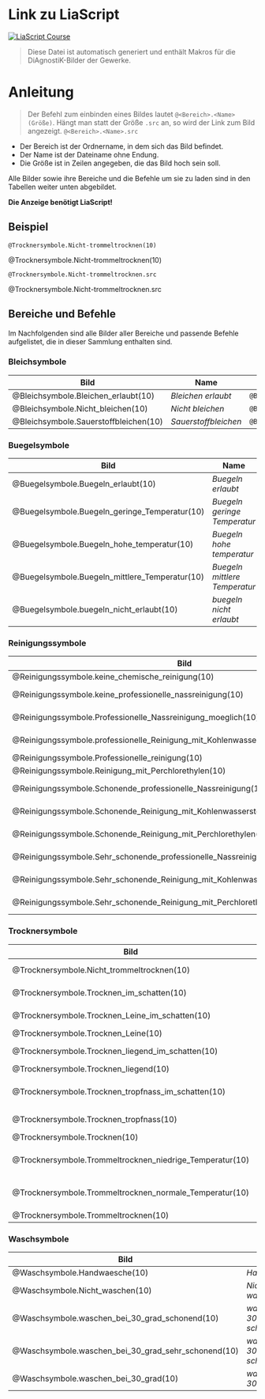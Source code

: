 <!--
repository: "https://github.com/Ifi-DiAgnostiK-Project/Bildersammlung"
author: "Volker Göhler, Niklas Werner"
email: "volker.goehler@informatik.tu-freiberg"
version: "0.2.4"
edit: true
title: "DiAgnostiK ISO 3758:2023 Textilpflegesymbole Makros"
tags: "Wissensspeicher"

@diagnostik_image: <img src='@0/@1' alt='@1' style='height: @2rem'>

@style
img {
 max-height: fit-content;
}
@end

@Bleichsymbole.Bleichen_erlaubt.src: https://raw.githubusercontent.com/Ifi-DiAgnostiK-Project/Bildersammlung/refs/heads/main/img/Bleichsymbole/Bleichen-erlaubt.jpg
@Bleichsymbole.Bleichen_erlaubt: @diagnostik_image(https://raw.githubusercontent.com/Ifi-DiAgnostiK-Project/Bildersammlung/refs/heads/main/img,Bleichsymbole/Bleichen-erlaubt.jpg,@0)

@Bleichsymbole.Nicht_bleichen.src: https://raw.githubusercontent.com/Ifi-DiAgnostiK-Project/Bildersammlung/refs/heads/main/img/Bleichsymbole/Nicht-bleichen.jpg
@Bleichsymbole.Nicht_bleichen: @diagnostik_image(https://raw.githubusercontent.com/Ifi-DiAgnostiK-Project/Bildersammlung/refs/heads/main/img,Bleichsymbole/Nicht-bleichen.jpg,@0)

@Bleichsymbole.Sauerstoffbleichen.src: https://raw.githubusercontent.com/Ifi-DiAgnostiK-Project/Bildersammlung/refs/heads/main/img/Bleichsymbole/Sauerstoffbleichen.jpg
@Bleichsymbole.Sauerstoffbleichen: @diagnostik_image(https://raw.githubusercontent.com/Ifi-DiAgnostiK-Project/Bildersammlung/refs/heads/main/img,Bleichsymbole/Sauerstoffbleichen.jpg,@0)

@Buegelsymbole.Buegeln_erlaubt.src: https://raw.githubusercontent.com/Ifi-DiAgnostiK-Project/Bildersammlung/refs/heads/main/img/Buegelsymbole/Buegeln-erlaubt.jpg
@Buegelsymbole.Buegeln_erlaubt: @diagnostik_image(https://raw.githubusercontent.com/Ifi-DiAgnostiK-Project/Bildersammlung/refs/heads/main/img,Buegelsymbole/Buegeln-erlaubt.jpg,@0)

@Buegelsymbole.Buegeln_geringe_Temperatur.src: https://raw.githubusercontent.com/Ifi-DiAgnostiK-Project/Bildersammlung/refs/heads/main/img/Buegelsymbole/Buegeln-geringe-Temperatur.jpg
@Buegelsymbole.Buegeln_geringe_Temperatur: @diagnostik_image(https://raw.githubusercontent.com/Ifi-DiAgnostiK-Project/Bildersammlung/refs/heads/main/img,Buegelsymbole/Buegeln-geringe-Temperatur.jpg,@0)

@Buegelsymbole.Buegeln_hohe_temperatur.src: https://raw.githubusercontent.com/Ifi-DiAgnostiK-Project/Bildersammlung/refs/heads/main/img/Buegelsymbole/Buegeln-hohe-temperatur.jpg
@Buegelsymbole.Buegeln_hohe_temperatur: @diagnostik_image(https://raw.githubusercontent.com/Ifi-DiAgnostiK-Project/Bildersammlung/refs/heads/main/img,Buegelsymbole/Buegeln-hohe-temperatur.jpg,@0)

@Buegelsymbole.Buegeln_mittlere_Temperatur.src: https://raw.githubusercontent.com/Ifi-DiAgnostiK-Project/Bildersammlung/refs/heads/main/img/Buegelsymbole/Buegeln-mittlere-Temperatur.jpg
@Buegelsymbole.Buegeln_mittlere_Temperatur: @diagnostik_image(https://raw.githubusercontent.com/Ifi-DiAgnostiK-Project/Bildersammlung/refs/heads/main/img,Buegelsymbole/Buegeln-mittlere-Temperatur.jpg,@0)

@Buegelsymbole.buegeln_nicht_erlaubt.src: https://raw.githubusercontent.com/Ifi-DiAgnostiK-Project/Bildersammlung/refs/heads/main/img/Buegelsymbole/buegeln-nicht-erlaubt.jpg
@Buegelsymbole.buegeln_nicht_erlaubt: @diagnostik_image(https://raw.githubusercontent.com/Ifi-DiAgnostiK-Project/Bildersammlung/refs/heads/main/img,Buegelsymbole/buegeln-nicht-erlaubt.jpg,@0)

@Reinigungssymbole.keine_chemische_reinigung.src: https://raw.githubusercontent.com/Ifi-DiAgnostiK-Project/Bildersammlung/refs/heads/main/img/Reinigungssymbole/keine-chemische-reinigung.jpg
@Reinigungssymbole.keine_chemische_reinigung: @diagnostik_image(https://raw.githubusercontent.com/Ifi-DiAgnostiK-Project/Bildersammlung/refs/heads/main/img,Reinigungssymbole/keine-chemische-reinigung.jpg,@0)

@Reinigungssymbole.keine_professionelle_nassreinigung.src: https://raw.githubusercontent.com/Ifi-DiAgnostiK-Project/Bildersammlung/refs/heads/main/img/Reinigungssymbole/keine-professionelle-nassreinigung.jpg
@Reinigungssymbole.keine_professionelle_nassreinigung: @diagnostik_image(https://raw.githubusercontent.com/Ifi-DiAgnostiK-Project/Bildersammlung/refs/heads/main/img,Reinigungssymbole/keine-professionelle-nassreinigung.jpg,@0)

@Reinigungssymbole.Professionelle_Nassreinigung_moeglich.src: https://raw.githubusercontent.com/Ifi-DiAgnostiK-Project/Bildersammlung/refs/heads/main/img/Reinigungssymbole/Professionelle-Nassreinigung-moeglich.jpg
@Reinigungssymbole.Professionelle_Nassreinigung_moeglich: @diagnostik_image(https://raw.githubusercontent.com/Ifi-DiAgnostiK-Project/Bildersammlung/refs/heads/main/img,Reinigungssymbole/Professionelle-Nassreinigung-moeglich.jpg,@0)

@Reinigungssymbole.professionelle_Reinigung_mit_Kohlenwasserstoffloesungsmittel.src: https://raw.githubusercontent.com/Ifi-DiAgnostiK-Project/Bildersammlung/refs/heads/main/img/Reinigungssymbole/professionelle-Reinigung-mit-Kohlenwasserstoffloesungsmittel.jpg
@Reinigungssymbole.professionelle_Reinigung_mit_Kohlenwasserstoffloesungsmittel: @diagnostik_image(https://raw.githubusercontent.com/Ifi-DiAgnostiK-Project/Bildersammlung/refs/heads/main/img,Reinigungssymbole/professionelle-Reinigung-mit-Kohlenwasserstoffloesungsmittel.jpg,@0)

@Reinigungssymbole.Professionelle_reinigung.src: https://raw.githubusercontent.com/Ifi-DiAgnostiK-Project/Bildersammlung/refs/heads/main/img/Reinigungssymbole/Professionelle-reinigung.jpg
@Reinigungssymbole.Professionelle_reinigung: @diagnostik_image(https://raw.githubusercontent.com/Ifi-DiAgnostiK-Project/Bildersammlung/refs/heads/main/img,Reinigungssymbole/Professionelle-reinigung.jpg,@0)

@Reinigungssymbole.Reinigung_mit_Perchlorethylen.src: https://raw.githubusercontent.com/Ifi-DiAgnostiK-Project/Bildersammlung/refs/heads/main/img/Reinigungssymbole/Reinigung-mit-Perchlorethylen.jpg
@Reinigungssymbole.Reinigung_mit_Perchlorethylen: @diagnostik_image(https://raw.githubusercontent.com/Ifi-DiAgnostiK-Project/Bildersammlung/refs/heads/main/img,Reinigungssymbole/Reinigung-mit-Perchlorethylen.jpg,@0)

@Reinigungssymbole.Schonende_professionelle_Nassreinigung.src: https://raw.githubusercontent.com/Ifi-DiAgnostiK-Project/Bildersammlung/refs/heads/main/img/Reinigungssymbole/Schonende-professionelle-Nassreinigung.jpg
@Reinigungssymbole.Schonende_professionelle_Nassreinigung: @diagnostik_image(https://raw.githubusercontent.com/Ifi-DiAgnostiK-Project/Bildersammlung/refs/heads/main/img,Reinigungssymbole/Schonende-professionelle-Nassreinigung.jpg,@0)

@Reinigungssymbole.Schonende_Reinigung_mit_Kohlenwasserstoffloesungsmittel.src: https://raw.githubusercontent.com/Ifi-DiAgnostiK-Project/Bildersammlung/refs/heads/main/img/Reinigungssymbole/Schonende-Reinigung-mit-Kohlenwasserstoffloesungsmittel.jpg
@Reinigungssymbole.Schonende_Reinigung_mit_Kohlenwasserstoffloesungsmittel: @diagnostik_image(https://raw.githubusercontent.com/Ifi-DiAgnostiK-Project/Bildersammlung/refs/heads/main/img,Reinigungssymbole/Schonende-Reinigung-mit-Kohlenwasserstoffloesungsmittel.jpg,@0)

@Reinigungssymbole.Schonende_Reinigung_mit_Perchlorethylen.src: https://raw.githubusercontent.com/Ifi-DiAgnostiK-Project/Bildersammlung/refs/heads/main/img/Reinigungssymbole/Schonende-Reinigung-mit-Perchlorethylen.jpg
@Reinigungssymbole.Schonende_Reinigung_mit_Perchlorethylen: @diagnostik_image(https://raw.githubusercontent.com/Ifi-DiAgnostiK-Project/Bildersammlung/refs/heads/main/img,Reinigungssymbole/Schonende-Reinigung-mit-Perchlorethylen.jpg,@0)

@Reinigungssymbole.Sehr_schonende_professionelle_Nassreinigung.src: https://raw.githubusercontent.com/Ifi-DiAgnostiK-Project/Bildersammlung/refs/heads/main/img/Reinigungssymbole/Sehr-schonende-professionelle-Nassreinigung.jpg
@Reinigungssymbole.Sehr_schonende_professionelle_Nassreinigung: @diagnostik_image(https://raw.githubusercontent.com/Ifi-DiAgnostiK-Project/Bildersammlung/refs/heads/main/img,Reinigungssymbole/Sehr-schonende-professionelle-Nassreinigung.jpg,@0)

@Reinigungssymbole.Sehr_schonende_Reinigung_mit_Kohlenwasserstoffloesungsmittel.src: https://raw.githubusercontent.com/Ifi-DiAgnostiK-Project/Bildersammlung/refs/heads/main/img/Reinigungssymbole/Sehr-schonende-Reinigung-mit-Kohlenwasserstoffloesungsmittel.jpg
@Reinigungssymbole.Sehr_schonende_Reinigung_mit_Kohlenwasserstoffloesungsmittel: @diagnostik_image(https://raw.githubusercontent.com/Ifi-DiAgnostiK-Project/Bildersammlung/refs/heads/main/img,Reinigungssymbole/Sehr-schonende-Reinigung-mit-Kohlenwasserstoffloesungsmittel.jpg,@0)

@Reinigungssymbole.Sehr_schonende_Reinigung_mit_Perchlorethylen.src: https://raw.githubusercontent.com/Ifi-DiAgnostiK-Project/Bildersammlung/refs/heads/main/img/Reinigungssymbole/Sehr-schonende-Reinigung-mit-Perchlorethylen.jpg
@Reinigungssymbole.Sehr_schonende_Reinigung_mit_Perchlorethylen: @diagnostik_image(https://raw.githubusercontent.com/Ifi-DiAgnostiK-Project/Bildersammlung/refs/heads/main/img,Reinigungssymbole/Sehr-schonende-Reinigung-mit-Perchlorethylen.jpg,@0)

@Trocknersymbole.Nicht_trommeltrocknen.src: https://raw.githubusercontent.com/Ifi-DiAgnostiK-Project/Bildersammlung/refs/heads/main/img/Trocknersymbole/Nicht-trommeltrocknen.jpg
@Trocknersymbole.Nicht_trommeltrocknen: @diagnostik_image(https://raw.githubusercontent.com/Ifi-DiAgnostiK-Project/Bildersammlung/refs/heads/main/img,Trocknersymbole/Nicht-trommeltrocknen.jpg,@0)

@Trocknersymbole.Trocknen_im_schatten.src: https://raw.githubusercontent.com/Ifi-DiAgnostiK-Project/Bildersammlung/refs/heads/main/img/Trocknersymbole/Trocknen-im-schatten.jpg
@Trocknersymbole.Trocknen_im_schatten: @diagnostik_image(https://raw.githubusercontent.com/Ifi-DiAgnostiK-Project/Bildersammlung/refs/heads/main/img,Trocknersymbole/Trocknen-im-schatten.jpg,@0)

@Trocknersymbole.Trocknen_Leine_im_schatten.src: https://raw.githubusercontent.com/Ifi-DiAgnostiK-Project/Bildersammlung/refs/heads/main/img/Trocknersymbole/Trocknen-Leine-im-schatten.jpg
@Trocknersymbole.Trocknen_Leine_im_schatten: @diagnostik_image(https://raw.githubusercontent.com/Ifi-DiAgnostiK-Project/Bildersammlung/refs/heads/main/img,Trocknersymbole/Trocknen-Leine-im-schatten.jpg,@0)

@Trocknersymbole.Trocknen_Leine.src: https://raw.githubusercontent.com/Ifi-DiAgnostiK-Project/Bildersammlung/refs/heads/main/img/Trocknersymbole/Trocknen-Leine.jpg
@Trocknersymbole.Trocknen_Leine: @diagnostik_image(https://raw.githubusercontent.com/Ifi-DiAgnostiK-Project/Bildersammlung/refs/heads/main/img,Trocknersymbole/Trocknen-Leine.jpg,@0)

@Trocknersymbole.Trocknen_liegend_im_schatten.src: https://raw.githubusercontent.com/Ifi-DiAgnostiK-Project/Bildersammlung/refs/heads/main/img/Trocknersymbole/Trocknen-liegend-im-schatten.jpg
@Trocknersymbole.Trocknen_liegend_im_schatten: @diagnostik_image(https://raw.githubusercontent.com/Ifi-DiAgnostiK-Project/Bildersammlung/refs/heads/main/img,Trocknersymbole/Trocknen-liegend-im-schatten.jpg,@0)

@Trocknersymbole.Trocknen_liegend.src: https://raw.githubusercontent.com/Ifi-DiAgnostiK-Project/Bildersammlung/refs/heads/main/img/Trocknersymbole/Trocknen-liegend.jpg
@Trocknersymbole.Trocknen_liegend: @diagnostik_image(https://raw.githubusercontent.com/Ifi-DiAgnostiK-Project/Bildersammlung/refs/heads/main/img,Trocknersymbole/Trocknen-liegend.jpg,@0)

@Trocknersymbole.Trocknen_tropfnass_im_schatten.src: https://raw.githubusercontent.com/Ifi-DiAgnostiK-Project/Bildersammlung/refs/heads/main/img/Trocknersymbole/Trocknen-tropfnass-im-schatten.jpg
@Trocknersymbole.Trocknen_tropfnass_im_schatten: @diagnostik_image(https://raw.githubusercontent.com/Ifi-DiAgnostiK-Project/Bildersammlung/refs/heads/main/img,Trocknersymbole/Trocknen-tropfnass-im-schatten.jpg,@0)

@Trocknersymbole.Trocknen_tropfnass.src: https://raw.githubusercontent.com/Ifi-DiAgnostiK-Project/Bildersammlung/refs/heads/main/img/Trocknersymbole/Trocknen-tropfnass.jpg
@Trocknersymbole.Trocknen_tropfnass: @diagnostik_image(https://raw.githubusercontent.com/Ifi-DiAgnostiK-Project/Bildersammlung/refs/heads/main/img,Trocknersymbole/Trocknen-tropfnass.jpg,@0)

@Trocknersymbole.Trocknen.src: https://raw.githubusercontent.com/Ifi-DiAgnostiK-Project/Bildersammlung/refs/heads/main/img/Trocknersymbole/Trocknen.jpg
@Trocknersymbole.Trocknen: @diagnostik_image(https://raw.githubusercontent.com/Ifi-DiAgnostiK-Project/Bildersammlung/refs/heads/main/img,Trocknersymbole/Trocknen.jpg,@0)

@Trocknersymbole.Trommeltrocknen_niedrige_Temperatur.src: https://raw.githubusercontent.com/Ifi-DiAgnostiK-Project/Bildersammlung/refs/heads/main/img/Trocknersymbole/Trommeltrocknen-niedrige-Temperatur.jpg
@Trocknersymbole.Trommeltrocknen_niedrige_Temperatur: @diagnostik_image(https://raw.githubusercontent.com/Ifi-DiAgnostiK-Project/Bildersammlung/refs/heads/main/img,Trocknersymbole/Trommeltrocknen-niedrige-Temperatur.jpg,@0)

@Trocknersymbole.Trommeltrocknen_normale_Temperatur.src: https://raw.githubusercontent.com/Ifi-DiAgnostiK-Project/Bildersammlung/refs/heads/main/img/Trocknersymbole/Trommeltrocknen-normale-Temperatur.jpg
@Trocknersymbole.Trommeltrocknen_normale_Temperatur: @diagnostik_image(https://raw.githubusercontent.com/Ifi-DiAgnostiK-Project/Bildersammlung/refs/heads/main/img,Trocknersymbole/Trommeltrocknen-normale-Temperatur.jpg,@0)

@Trocknersymbole.Trommeltrocknen.src: https://raw.githubusercontent.com/Ifi-DiAgnostiK-Project/Bildersammlung/refs/heads/main/img/Trocknersymbole/Trommeltrocknen.jpg
@Trocknersymbole.Trommeltrocknen: @diagnostik_image(https://raw.githubusercontent.com/Ifi-DiAgnostiK-Project/Bildersammlung/refs/heads/main/img,Trocknersymbole/Trommeltrocknen.jpg,@0)

@Waschsymbole.Handwaesche.src: https://raw.githubusercontent.com/Ifi-DiAgnostiK-Project/Bildersammlung/refs/heads/main/img/Waschsymbole/Handwaesche.jpg
@Waschsymbole.Handwaesche: @diagnostik_image(https://raw.githubusercontent.com/Ifi-DiAgnostiK-Project/Bildersammlung/refs/heads/main/img,Waschsymbole/Handwaesche.jpg,@0)

@Waschsymbole.Nicht_waschen.src: https://raw.githubusercontent.com/Ifi-DiAgnostiK-Project/Bildersammlung/refs/heads/main/img/Waschsymbole/Nicht-waschen.jpg
@Waschsymbole.Nicht_waschen: @diagnostik_image(https://raw.githubusercontent.com/Ifi-DiAgnostiK-Project/Bildersammlung/refs/heads/main/img,Waschsymbole/Nicht-waschen.jpg,@0)

@Waschsymbole.waschen_bei_30_grad_schonend.src: https://raw.githubusercontent.com/Ifi-DiAgnostiK-Project/Bildersammlung/refs/heads/main/img/Waschsymbole/waschen-bei-30-grad-schonend.jpg
@Waschsymbole.waschen_bei_30_grad_schonend: @diagnostik_image(https://raw.githubusercontent.com/Ifi-DiAgnostiK-Project/Bildersammlung/refs/heads/main/img,Waschsymbole/waschen-bei-30-grad-schonend.jpg,@0)

@Waschsymbole.waschen_bei_30_grad_sehr_schonend.src: https://raw.githubusercontent.com/Ifi-DiAgnostiK-Project/Bildersammlung/refs/heads/main/img/Waschsymbole/waschen-bei-30-grad-sehr-schonend.jpg
@Waschsymbole.waschen_bei_30_grad_sehr_schonend: @diagnostik_image(https://raw.githubusercontent.com/Ifi-DiAgnostiK-Project/Bildersammlung/refs/heads/main/img,Waschsymbole/waschen-bei-30-grad-sehr-schonend.jpg,@0)

@Waschsymbole.waschen_bei_30_grad.src: https://raw.githubusercontent.com/Ifi-DiAgnostiK-Project/Bildersammlung/refs/heads/main/img/Waschsymbole/waschen-bei-30-grad.jpg
@Waschsymbole.waschen_bei_30_grad: @diagnostik_image(https://raw.githubusercontent.com/Ifi-DiAgnostiK-Project/Bildersammlung/refs/heads/main/img,Waschsymbole/waschen-bei-30-grad.jpg,@0)
-->

# Link zu LiaScript
[![LiaScript Course](https://raw.githubusercontent.com/LiaScript/LiaScript/master/badges/course.svg)](https://liascript.github.io/course/?https://raw.githubusercontent.com/Ifi-DiAgnostiK-Project/Bildersammlung/refs/heads/main/makros.md)

> Diese Datei ist automatisch generiert und enthält Makros für die DiAgnostiK-Bilder der Gewerke.

# Anleitung
> Der Befehl zum einbinden eines Bildes lautet `@<Bereich>.<Name>(Größe)`.
> Hängt man statt der Größe `.src` an, so wird der Link zum Bild angezeigt. `@<Bereich>.<Name>.src`

- Der Bereich ist der Ordnername, in dem sich das Bild befindet.
- Der Name ist der Dateiname ohne Endung.
- Die Größe ist in Zeilen angegeben, die das Bild hoch sein soll.

Alle Bilder sowie ihre Bereiche und die Befehle um sie zu laden sind in den Tabellen weiter unten abgebildet.

**Die Anzeige benötigt LiaScript!**

## Beispiel

`@Trocknersymbole.Nicht-trommeltrocknen(10)`

@Trocknersymbole.Nicht-trommeltrocknen(10)

`@Trocknersymbole.Nicht-trommeltrocknen.src`

@Trocknersymbole.Nicht-trommeltrocknen.src

## Bereiche und Befehle

Im Nachfolgenden sind alle Bilder aller Bereiche und passende Befehle aufgelistet, die in dieser Sammlung enthalten sind. 


### Bleichsymbole

|Bild|Name|Befehl|
|---|---|---|
|@Bleichsymbole.Bleichen_erlaubt(10)|_Bleichen erlaubt_|`@Bleichsymbole.Bleichen_erlaubt(10)`|
|@Bleichsymbole.Nicht_bleichen(10)|_Nicht bleichen_|`@Bleichsymbole.Nicht_bleichen(10)`|
|@Bleichsymbole.Sauerstoffbleichen(10)|_Sauerstoffbleichen_|`@Bleichsymbole.Sauerstoffbleichen(10)`|

### Buegelsymbole

|Bild|Name|Befehl|
|---|---|---|
|@Buegelsymbole.Buegeln_erlaubt(10)|_Buegeln erlaubt_|`@Buegelsymbole.Buegeln_erlaubt(10)`|
|@Buegelsymbole.Buegeln_geringe_Temperatur(10)|_Buegeln geringe Temperatur_|`@Buegelsymbole.Buegeln_geringe_Temperatur(10)`|
|@Buegelsymbole.Buegeln_hohe_temperatur(10)|_Buegeln hohe temperatur_|`@Buegelsymbole.Buegeln_hohe_temperatur(10)`|
|@Buegelsymbole.Buegeln_mittlere_Temperatur(10)|_Buegeln mittlere Temperatur_|`@Buegelsymbole.Buegeln_mittlere_Temperatur(10)`|
|@Buegelsymbole.buegeln_nicht_erlaubt(10)|_buegeln nicht erlaubt_|`@Buegelsymbole.buegeln_nicht_erlaubt(10)`|

### Reinigungssymbole

|Bild|Name|Befehl|
|---|---|---|
|@Reinigungssymbole.keine_chemische_reinigung(10)|_keine chemische reinigung_|`@Reinigungssymbole.keine_chemische_reinigung(10)`|
|@Reinigungssymbole.keine_professionelle_nassreinigung(10)|_keine professionelle nassreinigung_|`@Reinigungssymbole.keine_professionelle_nassreinigung(10)`|
|@Reinigungssymbole.Professionelle_Nassreinigung_moeglich(10)|_Professionelle Nassreinigung moeglich_|`@Reinigungssymbole.Professionelle_Nassreinigung_moeglich(10)`|
|@Reinigungssymbole.professionelle_Reinigung_mit_Kohlenwasserstoffloesungsmittel(10)|_professionelle Reinigung mit Kohlenwasserstoffloesungsmittel_|`@Reinigungssymbole.professionelle_Reinigung_mit_Kohlenwasserstoffloesungsmittel(10)`|
|@Reinigungssymbole.Professionelle_reinigung(10)|_Professionelle reinigung_|`@Reinigungssymbole.Professionelle_reinigung(10)`|
|@Reinigungssymbole.Reinigung_mit_Perchlorethylen(10)|_Reinigung mit Perchlorethylen_|`@Reinigungssymbole.Reinigung_mit_Perchlorethylen(10)`|
|@Reinigungssymbole.Schonende_professionelle_Nassreinigung(10)|_Schonende professionelle Nassreinigung_|`@Reinigungssymbole.Schonende_professionelle_Nassreinigung(10)`|
|@Reinigungssymbole.Schonende_Reinigung_mit_Kohlenwasserstoffloesungsmittel(10)|_Schonende Reinigung mit Kohlenwasserstoffloesungsmittel_|`@Reinigungssymbole.Schonende_Reinigung_mit_Kohlenwasserstoffloesungsmittel(10)`|
|@Reinigungssymbole.Schonende_Reinigung_mit_Perchlorethylen(10)|_Schonende Reinigung mit Perchlorethylen_|`@Reinigungssymbole.Schonende_Reinigung_mit_Perchlorethylen(10)`|
|@Reinigungssymbole.Sehr_schonende_professionelle_Nassreinigung(10)|_Sehr schonende professionelle Nassreinigung_|`@Reinigungssymbole.Sehr_schonende_professionelle_Nassreinigung(10)`|
|@Reinigungssymbole.Sehr_schonende_Reinigung_mit_Kohlenwasserstoffloesungsmittel(10)|_Sehr schonende Reinigung mit Kohlenwasserstoffloesungsmittel_|`@Reinigungssymbole.Sehr_schonende_Reinigung_mit_Kohlenwasserstoffloesungsmittel(10)`|
|@Reinigungssymbole.Sehr_schonende_Reinigung_mit_Perchlorethylen(10)|_Sehr schonende Reinigung mit Perchlorethylen_|`@Reinigungssymbole.Sehr_schonende_Reinigung_mit_Perchlorethylen(10)`|

### Trocknersymbole

|Bild|Name|Befehl|
|---|---|---|
|@Trocknersymbole.Nicht_trommeltrocknen(10)|_Nicht trommeltrocknen_|`@Trocknersymbole.Nicht_trommeltrocknen(10)`|
|@Trocknersymbole.Trocknen_im_schatten(10)|_Trocknen im schatten_|`@Trocknersymbole.Trocknen_im_schatten(10)`|
|@Trocknersymbole.Trocknen_Leine_im_schatten(10)|_Trocknen Leine im schatten_|`@Trocknersymbole.Trocknen_Leine_im_schatten(10)`|
|@Trocknersymbole.Trocknen_Leine(10)|_Trocknen Leine_|`@Trocknersymbole.Trocknen_Leine(10)`|
|@Trocknersymbole.Trocknen_liegend_im_schatten(10)|_Trocknen liegend im schatten_|`@Trocknersymbole.Trocknen_liegend_im_schatten(10)`|
|@Trocknersymbole.Trocknen_liegend(10)|_Trocknen liegend_|`@Trocknersymbole.Trocknen_liegend(10)`|
|@Trocknersymbole.Trocknen_tropfnass_im_schatten(10)|_Trocknen tropfnass im schatten_|`@Trocknersymbole.Trocknen_tropfnass_im_schatten(10)`|
|@Trocknersymbole.Trocknen_tropfnass(10)|_Trocknen tropfnass_|`@Trocknersymbole.Trocknen_tropfnass(10)`|
|@Trocknersymbole.Trocknen(10)|_Trocknen_|`@Trocknersymbole.Trocknen(10)`|
|@Trocknersymbole.Trommeltrocknen_niedrige_Temperatur(10)|_Trommeltrocknen niedrige Temperatur_|`@Trocknersymbole.Trommeltrocknen_niedrige_Temperatur(10)`|
|@Trocknersymbole.Trommeltrocknen_normale_Temperatur(10)|_Trommeltrocknen normale Temperatur_|`@Trocknersymbole.Trommeltrocknen_normale_Temperatur(10)`|
|@Trocknersymbole.Trommeltrocknen(10)|_Trommeltrocknen_|`@Trocknersymbole.Trommeltrocknen(10)`|

### Waschsymbole

|Bild|Name|Befehl|
|---|---|---|
|@Waschsymbole.Handwaesche(10)|_Handwaesche_|`@Waschsymbole.Handwaesche(10)`|
|@Waschsymbole.Nicht_waschen(10)|_Nicht waschen_|`@Waschsymbole.Nicht_waschen(10)`|
|@Waschsymbole.waschen_bei_30_grad_schonend(10)|_waschen bei 30 grad schonend_|`@Waschsymbole.waschen_bei_30_grad_schonend(10)`|
|@Waschsymbole.waschen_bei_30_grad_sehr_schonend(10)|_waschen bei 30 grad sehr schonend_|`@Waschsymbole.waschen_bei_30_grad_sehr_schonend(10)`|
|@Waschsymbole.waschen_bei_30_grad(10)|_waschen bei 30 grad_|`@Waschsymbole.waschen_bei_30_grad(10)`|